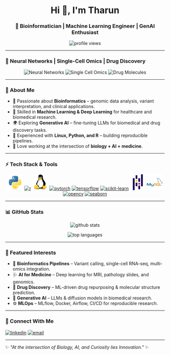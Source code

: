 <h1 align="center">Hi 👋, I'm Tharun</h1>
<h3 align="center">🚀 Bioinformatician | Machine Learning Engineer | GenAI Enthusiast</h3>

<p align="center">
  <img src="https://komarev.com/ghpvc/?username=tharun-kota&label=Profile%20Views&color=0e75b6&style=flat" alt="profile views" />
</p>

---

### 🧬 Neural Networks | Single-Cell Omics | Drug Discovery  

<p align="center">
  <img src="https://media.giphy.com/media/Yb3d3lApVyhCM/giphy.gif" width="250" alt="Neural Networks"/>
  <img src="https://media.giphy.com/media/fAnzw6YK33jMwzp5wp/giphy.gif" width="250" alt="Single Cell Omics"/>
  <img src="https://media.giphy.com/media/l0HlOvJ7yaacpuSas/giphy.gif" width="250" alt="Drug Molecules"/>
</p>

---

### 🔬 About Me  
- 🧬 Passionate about **Bioinformatics** – genomic data analysis, variant interpretation, and clinical applications.  
- 🤖 Skilled in **Machine Learning & Deep Learning** for healthcare and biomedical research.  
- 🌍 Exploring **Generative AI** – fine-tuning LLMs for biomedical and drug discovery tasks.  
- 🐧 Experienced with **Linux, Python, and R** – building reproducible pipelines.  
- 🎯 Love working at the intersection of **biology + AI + medicine**.  

---

### ⚡ Tech Stack & Tools  

<p align="center">
<a href="https://www.python.org" target="_blank"><img src="https://raw.githubusercontent.com/devicons/devicon/master/icons/python/python-original.svg" alt="python" width="50" height="50"/></a>
<a href="https://www.r-project.org/" target="_blank"><img src="https://www.vectorlogo.zone/logos/r-project/r-project-icon.svg" alt="r" width="50" height="50"/></a>
<a href="https://www.linux.org/" target="_blank"><img src="https://raw.githubusercontent.com/devicons/devicon/master/icons/linux/linux-original.svg" alt="linux" width="50" height="50"/></a>
<a href="https://pytorch.org/" target="_blank"><img src="https://www.vectorlogo.zone/logos/pytorch/pytorch-icon.svg" alt="pytorch" width="50" height="50"/></a>
<a href="https://www.tensorflow.org" target="_blank"><img src="https://www.vectorlogo.zone/logos/tensorflow/tensorflow-icon.svg" alt="tensorflow" width="50" height="50"/></a>
<a href="https://scikit-learn.org/" target="_blank"><img src="https://upload.wikimedia.org/wikipedia/commons/0/05/Scikit_learn_logo_small.svg" alt="scikit-learn" width="50" height="50"/></a>
<a href="https://pandas.pydata.org/" target="_blank"><img src="https://raw.githubusercontent.com/devicons/devicon/master/icons/pandas/pandas-original.svg" alt="pandas" width="50" height="50"/></a>
<a href="https://www.mysql.com/" target="_blank"><img src="https://raw.githubusercontent.com/devicons/devicon/master/icons/mysql/mysql-original-wordmark.svg" alt="mysql" width="50" height="50"/></a>
<a href="https://opencv.org/" target="_blank"><img src="https://www.vectorlogo.zone/logos/opencv/opencv-icon.svg" alt="opencv" width="50" height="50"/></a>
<a href="https://seaborn.pydata.org/" target="_blank"><img src="https://seaborn.pydata.org/_images/logo-mark-lightbg.svg" alt="seaborn" width="50" height="50"/></a>
</p>

---

### 📊 GitHub Stats  

<p align="center">
  <img src="https://github-readme-stats.vercel.app/api?username=tharun-kota&show_icons=true&theme=radical" alt="github stats" />
</p>

<p align="center">
  <img src="https://github-readme-stats.vercel.app/api/top-langs?username=tharun-kota&show_icons=true&locale=en&layout=compact&theme=radical" alt="top languages" />
</p>

---

### 🌟 Featured Interests  

- 🧬 **Bioinformatics Pipelines** – Variant calling, single-cell RNA-seq, multi-omics integration.  
- 🩺 **AI for Medicine** – Deep learning for MRI, pathology slides, and genomics.  
- 💊 **Drug Discovery** – ML-driven drug repurposing & molecular structure prediction.  
- 🤖 **Generative AI** – LLMs & diffusion models in biomedical research.  
- ⚙️ **MLOps** – MLflow, Docker, Airflow, CI/CD for reproducible research.  

---

### 🤝 Connect With Me  

<p align="left">
<a href="https://www.linkedin.com/in/tharun-kota" target="blank"><img align="center" src="https://cdn-icons-png.flaticon.com/512/174/174857.png" alt="linkedin" height="40" width="40" /></a>
<a href="mailto:thisistharunkota@gmail.com" target="blank"><img align="center" src="https://cdn-icons-png.flaticon.com/512/732/732200.png" alt="email" height="40" width="40" /></a>
</p>

---

✨ *"At the intersection of Biology, AI, and Curiosity lies Innovation."* ✨  
